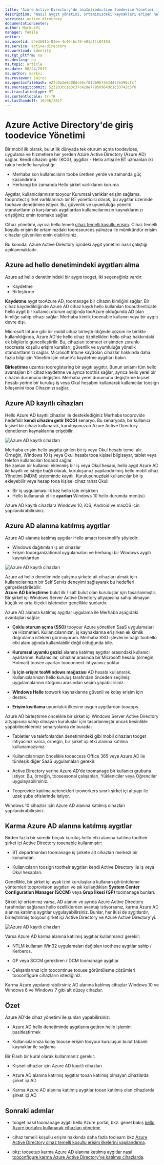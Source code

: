 ```yaml
---
title: "Azure Active Directory'de aaaIntroduction toodevice Yönetimi | Microsoft Docs"
description: "Nasıl aygıt yönetimi, ortamınızdaki kaynakları erişen hello aygıtları üzerinde tooget denetim yardımcı olabileceğini öğrenin."
services: active-directory
documentationcenter: 
author: MarkusVi
manager: femila
editor: 
ms.assetid: 54e1b01b-03ee-4c46-bcf0-e01affc0419d
ms.service: active-directory
ms.workload: identity
ms.tgt_pltfrm: na
ms.devlang: na
ms.topic: article
ms.date: 08/24/2017
ms.author: markvi
ms.reviewer: jairoc
ms.openlocfilehash: e2fc0a3e8d00dc69cf01db9074e34427e396cfcf
ms.sourcegitcommit: 523283cc1b3c37c428e77850964dc1c33742c5f0
ms.translationtype: MT
ms.contentlocale: tr-TR
ms.lasthandoff: 10/06/2017
---
```

# <a name="introduction-toodevice-management-in-azure-active-directory"></a>Azure Active Directory'de giriş toodevice Yönetimi

Bir mobil ilk olarak, bulut ilk dünyada tek oturum açma toodevices, uygulama ve hizmetlere her yerden Azure Active Directory (Azure AD) sağlar. Kendi cihazını getir (KCG), aygıtlar - Hello artışı ile BT uzmanları iki rakip hedefle karşılaştığı:

- Merhaba son kullanıcıların toobe üretken yerde ve zamanda güç kazandırma
- Herhangi bir zamanda Hello şirket varlıklarını koruma

Aygıtlar, kullanıcılarınızın tooyour Kurumsal varlıklar erişim sağlama. tooprotect şirket varlıklarınızı bir BT yöneticisi olarak, bu aygıtlar üzerinde toohave denetimine istiyor. Bu, güvenlik ve uyumluluğa yönelik standartlarınızı karşılamak aygıtlardan kullanıcılarınızın kaynaklarınızı eriştiğiniz emin toomake sağlar. 

Cihaz yönetimi, ayrıca hello temeli [cihaz temelli koşullu erişim](active-directory-conditional-access-policy-connected-applications.md). Cihaz temelli koşullu erişim ile ortamınızdaki tooresources yalnızca ile mümkündür erişim cihazlar güvenilen emin olabilirsiniz.   

Bu konuda, Azure Active Directory içindeki aygıt yönetimi nasıl çalıştığı açıklanmaktadır.

## <a name="getting-devices-under-hello-control-of-azure-ad"></a>Azure ad hello denetimindeki aygıtları alma

Azure ad hello denetimindeki bir aygıtı tooget, iki seçeneğiniz vardır:

- Kaydetme 
- Birleştirme

**Kaydetme** aygıt tooAzure AD, toomanage bir cihazın kimliğini sağlar. Bir cihaz kaydedildiğinde Azure AD cihaz kaydı hello kullanılan tooauthenticate hello aygıt bir kullanıcı oturum açtığında tooAzure olduğunda AD olan kimliğe sahip cihazı sağlar. Merhaba kimlik tooenable kullanın veya bir aygıtı devre dışı.

Microsoft Intune gibi bir mobil cihaz birleştirildiğinde çözüm ile birlikte kullanıldığında, Azure AD'de hello cihaz öznitelikleri hello cihaz hakkındaki ek bilgilerle güncelleştirilir. Bu, cihazları toomeet erişimden zorunlu toocreate koşullu erişim kuralları, güvenlik ve uyumluluğa yönelik standartlarınızı sağlar. Microsoft Intune kaydolan cihazlar hakkında daha fazla bilgi için Yönetim için ıntune'a kaydetme aygıtları bakın.

**Birleştirme** uzantısı tooregistering bir aygıtı aygıttır. Bunun anlamı tüm hello avantajları bir cihaz kaydetme ve ayrıca toothis sağlar, ayrıca hello yerel bir cihazın durumunu değiştirir. Merhaba yerel durumunu değiştirme kişisel hesabı yerine bir kuruluş iş veya Okul hesabını kullanarak kullanıcılar toosign bileşenini tooa Cihazınızı sağlar.

## <a name="azure-ad-registered-devices"></a>Azure AD kayıtlı cihazları   

Hello Azure AD kayıtlı cihazlar ile desteklediğiniz Merhaba tooprovide hedefidir **kendi cihazını getir (KCG)** senaryo. Bu senaryoda, bir kullanıcı kişisel bir cihazı kullanarak, kuruluşunuzun Azure Active Directory denetlenen kaynaklarına erişebilir.  

![Azure AD kayıtlı cihazları](./media/device-management-introduction/03.png)

Merhaba erişim hello aygıtta girilen bir iş veya Okul hesabı temel alır.  
Örneğin, Windows 10 iş veya Okul hesabı tooa kişisel bilgisayar, tablet veya telefon kullanıcıları tooadd sağlar.  
Ne zaman bir kullanıcı eklenmiş bir iş veya Okul hesabı, hello aygıt Azure AD ile kayıtlı ve isteğe bağlı olarak, kuruluşunuz yapılandırılmış hello mobil cihaz Yönetimi (MDM) sisteminde kayıtlı. Kuruluşunuzdaki kullanıcılar bir iş ekleyebilir veya hesap tooa kişisel cihaz rahat Okul:

- Bir iş uygulaması ilk kez hello için erişirken
- Hello kullanarak el ile **ayarları** Windows 10 hello durumda menüsü 

Azure AD kayıtlı cihazlara Windows 10, iOS, Android ve macOS için yapılandırabilirsiniz.

## <a name="azure-ad-joined-devices"></a>Azure AD alanına katılmış aygıtlar

Azure AD alanına katılmış aygıtlar Hello amacı toosimplify şöyledir:

- Windows dağıtımları iş ait cihazlar 
- Erişim tooorganizational uygulamaları ve herhangi bir Windows aygıtı kaynaklardan

![Azure AD kayıtlı cihazları](./media/device-management-introduction/02.png)


Azure ad hello denetiminde çalışma şirkete ait cihazları almak için kullanıcılarınızın bir Self Servis deneyimi sağlayarak bu hedefleri gerçekleştirilebilir.  
**Azure AD birleştirme** bulut ilk / salt bulut olan kuruluşlar için tasarlanmıştır. Bir şirket içi Windows Server Active Directory altyapısına sahip olmayan küçük ve orta ölçekli işletmeler genellikle şunlardır. 

Azure AD alanına katılmış aygıtlar uygulama ile Merhaba aşağıdaki avantajları sağlar:

- **Çoklu oturum açma (SSO)** tooyour Azure yönetilen SaaS uygulamaları ve Hizmetleri. Kullanıcılarınızın, iş kaynaklarına erişirken ek kimlik doğrulama istekleri görmüyorum. Merhaba SSO işlevlerini bağlı toohello etki alanı ağında kullanılabilir değil olduğunda bile.

- **Kurumsal uyumlu gezici** alanına katılmış aygıtlar arasındaki kullanıcı ayarlarının. Kullanıcılar, cihazlar arasında bir Microsoft hesabı (örneğin, Hotmail) toosee ayarları tooconnect ihtiyacınız yoktur.

- **İş için erişim tooWindows mağazası** AD hesabı kullanarak. Kullanıcılarınızın hello kuruluş tarafından önceden seçilmiş uygulamalarının stoğunu arasından seçim yapabilirsiniz.

- **Windows Hello** toowork kaynaklarına güvenli ve kolay erişim için destek.

- **Erişim kısıtlama** uyumluluk ilkesine uygun aygıtlardan tooapps.

Azure AD birleştirme öncelikle bir şirket içi Windows Server Active Directory altyapısına sahip olmayan kuruluşlar için tasarlanmıştır ancak kesinlikle yapabilecekleriniz senaryolarda de burada:

- Tabletler ve telefonlardan denetimindeki gibi mobil cihazları tooget ihtiyacınız varsa, örneğin, bir şirket içi etki alanına katılma kullanamazsınız.

- Kullanıcılarınızın öncelikle tooaccess Office 365 veya Azure AD ile tümleşik diğer SaaS uygulamaları gerekir.

- Active Directory yerine Azure AD'de toomanage bir kullanıcı grubuna istiyor. Bu, örneğin, tooseasonal çalışanları, Yükleniciler veya Öğrenciler uygulayabilirsiniz.

- Tooprovide katılma yetenekleri tooworkers sınırlı şirket içi altyapı ile uzak şube ofislerinde istiyor.

Windows 10 cihazlar için Azure AD alanına katılmış cihazları yapılandırabilirsiniz.


## <a name="hybrid-azure-ad-joined-devices"></a>Karma Azure AD alanına katılmış aygıtlar

Birden fazla bir süredir birçok kuruluş hello etki alanına katılma tootheir şirket içi Active Directory tooenable kullanmıştır:

- BT departmanları toomanage iş şirkete ait cihazları merkezi bir konumdan.

- Kullanıcıların toosign tootheir aygıtları kendi Active Directory ile iş veya Okul hesapları. 

Genellikle, bir şirket içi ayak izini kuruluşlarla kullanan görüntüleme yöntemleri tooprovision aygıtları ve sık kullandıkları **System Center Configuration Manager (SCCM)** veya **Grup İlkesi (GP)** toomanage bunları.

Şirket içi ortamınız varsa, AD alanını ve ayrıca Azure Active Directory tarafından sağlanan hello özelliklerden avantajı istiyorsanız, karma Azure AD alanına katılmış aygıtlar uygulayabilirsiniz. Bunlar, her ikisi de aygıtlardır, birleştirilmiş tooyour şirket içi Active Directory ve Azure Active Directory'yi.

![Azure AD kayıtlı cihazları](./media/device-management-introduction/01.png)


Varsa Azure AD karma alanına katılmış aygıtlar kullanmanız gerekir:

- NTLM kullanan Win32 uygulamaları dağıtılan toothese aygıtlar sahip / Kerberos.

- GP veya SCCM gerektiren / DCM toomanage aygıtlar.

- Çalışanlarınız için toocontinue toouse görüntüleme çözümleri tooconfigure cihazların istediğiniz.

Karma Azure yapılandırabilirsiniz AD alanına katılmış cihazlar Windows 10 ve Windows 8 ve Windows 7 gibi alt düzey cihazlar.

## <a name="summary"></a>Özet

Azure AD'de cihaz yönetimi ile şunları yapabilirsiniz: 

- Azure AD hello denetiminde aygıtlarını getiren hello işlemini basitleştirmek

- Kullanıcılarınıza kolay toouse erişim tooyour kuruluşun bulut tabanlı kaynaklar ile sağlama

Bir Flash bir kural olarak kullanmanız gerekir:

- Kişisel cihazlar için Azure AD kayıtlı cihazları

- Azure AD alanına katılmış aygıtlar tooan katılmış olmayan cihazlarda şirket içi AD 

- Karma Azure AD alanına katılmış aygıtlar tooan katılmış olan cihazlarda şirket içi AD     




## <a name="next-steps"></a>Sonraki adımlar

- tooget nasıl toomanage aygıtı hello Azure portal, bkz: genel bakış [hello Azure portalını kullanarak cihazları yönetme](device-management-azure-portal.md)

- cihaz temelli koşullu erişim hakkında daha fazla toolearn bkz [Azure Active Directory cihaz temelli koşullu erişim ilkelerini yapılandırma](active-directory-conditional-access-policy-connected-applications.md).

- bkz: toosetup karma Azure AD alanına katılmış aygıtlar [nasıl tooconfigure karma Azure Active Directory'ye katılmış cihazlarda](device-management-hybrid-azuread-joined-devices-setup.md).


